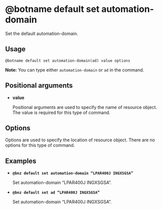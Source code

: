 # @botname default set automation-domain

Set the default automation-domain.

## Usage

`@botname default set automation-domain(ad) value options`

**Note:** You can type either `automation-domain` or `ad` in the command.

## Positional arguments

-   **value**

    Positional arguments are used to specify the name of resource object. The value is required for this type of command.


## Options

Options are used to specify the location of resource object. There are no options for this type of command.

## Examples

-   **`@bnz default set automation-domain “LPAR400J INGXSGSA”`**

    Set automation-domain “LPAR400J INGXSGSA”.

-   **`@bnz default set ad “LPAR400J INGXSGSA”`**

    Set automation-domain “LPAR400J INGXSGSA”.


